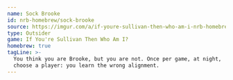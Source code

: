 ```yaml
---
name: Sock Brooke
id: nrb-homebrew/sock-brooke
source: https://imgur.com/a/if-youre-sullivan-then-who-am-i-nrb-homebrew-script-Cc4elqZ
type: Outsider
game: If You're Sullivan Then Who Am I?
homebrew: true
tagLine: >-
  You think you are Brooke, but you are not. Once per game, at night,
  choose a player: you learn the wrong alignment.
---
```

